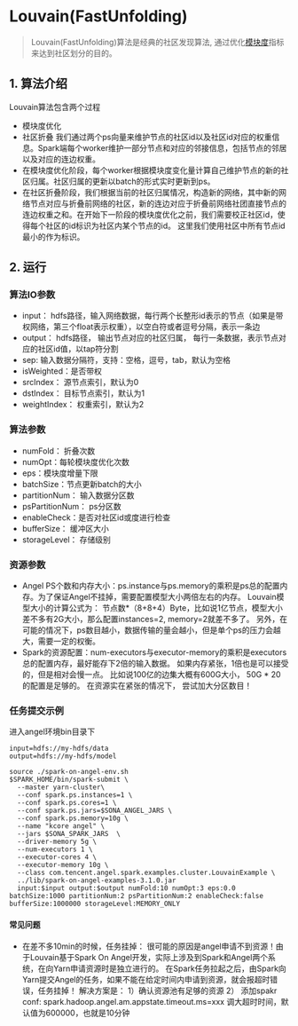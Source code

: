 # Louvain(FastUnfolding)

> Louvain(FastUnfolding)算法是经典的社区发现算法, 通过优化[模块度](https://en.wikipedia.org/wiki/Modularity)指标来达到社区划分的目的。

## 1. 算法介绍
Louvain算法包含两个过程
 - 模块度优化
 - 社区折叠
我们通过两个ps向量来维护节点的社区id以及社区id对应的权重信息。Spark端每个worker维护一部分节点和对应的邻接信息，包括节点的邻居以及对应的连边权重。
- 在模块度优化阶段，每个worker根据模块度变化量计算自己维护节点的新的社区归属。社区归属的更新以batch的形式实时更新到ps。
- 在社区折叠阶段，我们根据当前的社区归属情况，构造新的网络，其中新的网络节点对应与折叠前网络的社区，新的连边对应于折叠前网络社团直接节点的连边权重之和。在开始下一阶段的模块度优化之前，我们需要校正社区id，使得每个社区的id标识为社区内某个节点的id。 这里我们使用社区中所有节点id最小的作为标识。

## 2. 运行

### 算法IO参数

- input： hdfs路径，输入网络数据，每行两个长整形id表示的节点（如果是带权网络，第三个float表示权重），以空白符或者逗号分隔，表示一条边
- output： hdfs路径， 输出节点对应的社区归属， 每行一条数据，表示节点对应的社区id值，以tap符分割
- sep: 输入数据分隔符，支持：空格，逗号，tab，默认为空格
- isWeighted：是否带权
- srcIndex： 源节点索引，默认为0
- dstIndex： 目标节点索引，默认为1
- weightIndex： 权重索引，默认为2

  
### 算法参数
- numFold： 折叠次数
- numOpt：每轮模块度优化次数
- eps：模块度增量下限
- batchSize：节点更新batch的大小
- partitionNum： 输入数据分区数
- psPartitionNum： ps分区数
- enableCheck：是否对社区id或度进行检查
- bufferSize： 缓冲区大小
- storageLevel： 存储级别
### 资源参数

  - Angel PS个数和内存大小：ps.instance与ps.memory的乘积是ps总的配置内存。为了保证Angel不挂掉，需要配置模型大小两倍左右的内存。 Louvain模型大小的计算公式为： 节点数*（8+8+4）Byte，比如说1亿节点，模型大小差不多有2G大小，那么配置instances=2, memory=2就差不多了。 另外，在可能的情况下，ps数目越小，数据传输的量会越小，但是单个ps的压力会越大，需要一定的权衡。
  - Spark的资源配置：num-executors与executor-memory的乘积是executors总的配置内存，最好能存下2倍的输入数据。 如果内存紧张，1倍也是可以接受的，但是相对会慢一点。 比如说100亿的边集大概有600G大小， 50G * 20 的配置是足够的。 在资源实在紧张的情况下， 尝试加大分区数目！

### 任务提交示例
进入angel环境bin目录下
```
input=hdfs://my-hdfs/data
output=hdfs://my-hdfs/model

source ./spark-on-angel-env.sh
$SPARK_HOME/bin/spark-submit \
  --master yarn-cluster\
  --conf spark.ps.instances=1 \
  --conf spark.ps.cores=1 \
  --conf spark.ps.jars=$SONA_ANGEL_JARS \
  --conf spark.ps.memory=10g \
  --name "kcore angel" \
  --jars $SONA_SPARK_JARS  \
  --driver-memory 5g \
  --num-executors 1 \
  --executor-cores 4 \
  --executor-memory 10g \
  --class com.tencent.angel.spark.examples.cluster.LouvainExample \
  ../lib/spark-on-angel-examples-3.1.0.jar
  input:$input output:$output numFold:10 numOpt:3 eps:0.0 batchSize:1000 partitionNum:2 psPartitionNum:2 enableCheck:false bufferSize:1000000 storageLevel:MEMORY_ONLY
```

#### 常见问题
- 在差不多10min的时候，任务挂掉： 很可能的原因是angel申请不到资源！由于Louvain基于Spark On Angel开发，实际上涉及到Spark和Angel两个系统，在向Yarn申请资源时是独立进行的。 在Spark任务拉起之后，由Spark向Yarn提交Angel的任务，如果不能在给定时间内申请到资源，就会报超时错误，任务挂掉！ 解决方案是： 1）确认资源池有足够的资源 2） 添加spakr conf: spark.hadoop.angel.am.appstate.timeout.ms=xxx 调大超时时间，默认值为600000，也就是10分钟
